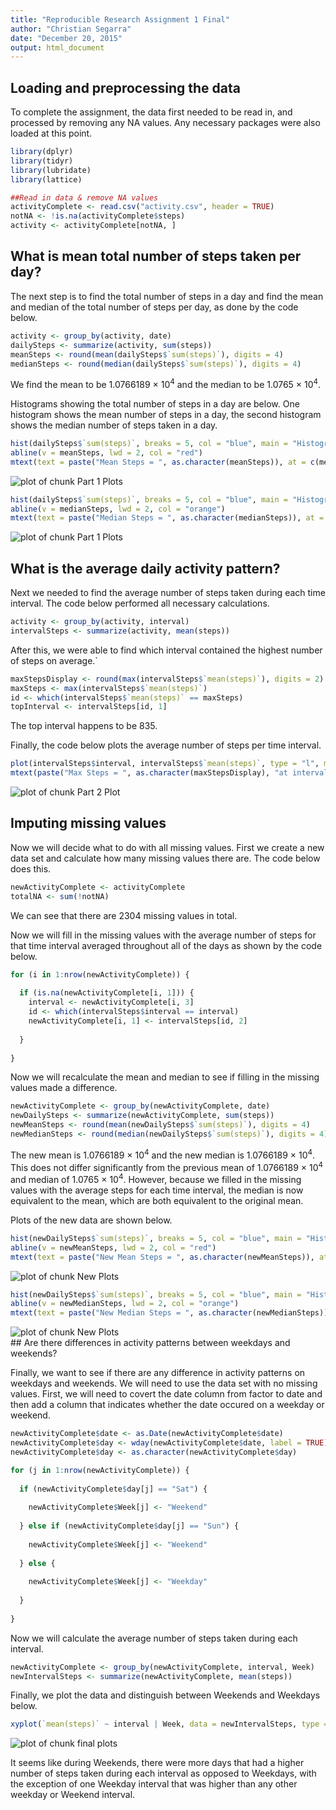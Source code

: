 ```yaml
---
title: "Reproducible Research Assignment 1 Final"
author: "Christian Segarra"
date: "December 20, 2015"
output: html_document
---
```



## Loading and preprocessing the data
To complete the assignment, the data first needed to be read in, and processed by removing any NA values. Any necessary packages were also loaded at this point.


```r
library(dplyr)
library(tidyr)
library(lubridate)
library(lattice)

##Read in data & remove NA values
activityComplete <- read.csv("activity.csv", header = TRUE)
notNA <- !is.na(activityComplete$steps)
activity <- activityComplete[notNA, ]
```


## What is mean total number of steps taken per day?

The next step is to find the total number of steps in a day and find the mean and median of the total number of steps per day, as done by the code below.

```r
activity <- group_by(activity, date)
dailySteps <- summarize(activity, sum(steps))
meanSteps <- round(mean(dailySteps$`sum(steps)`), digits = 4)
medianSteps <- round(median(dailySteps$`sum(steps)`), digits = 4)
```
We find the mean to be 1.0766189 &times; 10<sup>4</sup> and the median to be 1.0765 &times; 10<sup>4</sup>.  
  
Histograms showing the total number of steps in a day are below. One histogram shows the mean number of steps in a day, the second histogram shows the median number of steps taken in a day.

```r
hist(dailySteps$`sum(steps)`, breaks = 5, col = "blue", main = "Histogram Of Total Number of Steps Taken In A Day", xlab = "Number Of Steps Taken", ylab = "Frequency Of Number Of Steps Taken", mfcol = c(2, 1))
abline(v = meanSteps, lwd = 2, col = "red")
mtext(text = paste("Mean Steps = ", as.character(meanSteps)), at = c(meanSteps))
```

<img src="figure/Part 1 Plots-1.png" title="plot of chunk Part 1 Plots" alt="plot of chunk Part 1 Plots" style="display: block; margin: auto;" />

```r
hist(dailySteps$`sum(steps)`, breaks = 5, col = "blue", main = "Histogram Of Total Number of Steps Taken In A Day", xlab = "Number Of Steps Taken", ylab = "Frequency Of Number Of Steps Taken", mfcol = c(2, 1))
abline(v = medianSteps, lwd = 2, col = "orange")
mtext(text = paste("Median Steps = ", as.character(medianSteps)), at = c(medianSteps))
```

<img src="figure/Part 1 Plots-2.png" title="plot of chunk Part 1 Plots" alt="plot of chunk Part 1 Plots" style="display: block; margin: auto;" />

## What is the average daily activity pattern?


Next we needed to find the average number of steps taken during each time interval. The code below performed all necessary calculations.

```r
activity <- group_by(activity, interval)
intervalSteps <- summarize(activity, mean(steps))
```

After this, we were able to find which interval contained the highest number of steps on average.`

```r
maxStepsDisplay <- round(max(intervalSteps$`mean(steps)`), digits = 2)
maxSteps <- max(intervalSteps$`mean(steps)`)
id <- which(intervalSteps$`mean(steps)` == maxSteps)
topInterval <- intervalSteps[id, 1]
```

The top interval happens to be 835.
  
Finally, the code below plots the average number of steps per time interval.

```r
plot(intervalSteps$interval, intervalSteps$`mean(steps)`, type = "l", main = "Average Steps Taken During Each Time Interval", xlab = "Time Interval", ylab = "Average Number of Steps Taken")
mtext(paste("Max Steps = ", as.character(maxStepsDisplay), "at interval", as.character(topInterval)), at = topInterval)
```

<img src="figure/Part 2 Plot-1.png" title="plot of chunk Part 2 Plot" alt="plot of chunk Part 2 Plot" style="display: block; margin: auto;" />

## Imputing missing values

Now we will decide what to do with all missing values. First we create a new data set and calculate how many missing values there are. The code below does this.

```r
newActivityComplete <- activityComplete
totalNA <- sum(!notNA)
```
We can see that there are 2304 missing values in total.
  
Now we will fill in the missing values with the average number of steps for that time interval averaged throughout all of the days as shown by the code below.

```r
for (i in 1:nrow(newActivityComplete)) {
  
  if (is.na(newActivityComplete[i, 1])) {
    interval <- newActivityComplete[i, 3]
    id <- which(intervalSteps$interval == interval)
    newActivityComplete[i, 1] <- intervalSteps[id, 2]
    
  }
  
}
```
Now we will recalculate the mean and median to see if filling in the missing values made a difference.

```r
newActivityComplete <- group_by(newActivityComplete, date)
newDailySteps <- summarize(newActivityComplete, sum(steps))
newMeanSteps <- round(mean(newDailySteps$`sum(steps)`), digits = 4)
newMedianSteps <- round(median(newDailySteps$`sum(steps)`), digits = 4)
```
The new mean is 1.0766189 &times; 10<sup>4</sup> and the new median is 1.0766189 &times; 10<sup>4</sup>. This does not differ significantly from the previous mean of 1.0766189 &times; 10<sup>4</sup> and median of 1.0765 &times; 10<sup>4</sup>. However, because we filled in the missing values with the average steps for each time interval, the median is now equivalent to the mean, which are both equivalent to the original mean.
  
Plots of the new data are shown below.

```r
hist(newDailySteps$`sum(steps)`, breaks = 5, col = "blue", main = "Histogram Of Total Number of Steps Taken In A Day", xlab = "Number Of Steps Taken", ylab = "Frequency Of Number Of Steps Taken", mfcol = c(2, 1))
abline(v = newMeanSteps, lwd = 2, col = "red")
mtext(text = paste("New Mean Steps = ", as.character(newMeanSteps)), at = c(newMeanSteps))
```

<img src="figure/New Plots-1.png" title="plot of chunk New Plots" alt="plot of chunk New Plots" style="display: block; margin: auto;" />

```r
hist(newDailySteps$`sum(steps)`, breaks = 5, col = "blue", main = "Histogram Of Total Number of Steps Taken In A Day", xlab = "Number Of Steps Taken", ylab = "Frequency Of Number Of Steps Taken", mfcol = c(2, 1))
abline(v = newMedianSteps, lwd = 2, col = "orange")
mtext(text = paste("New Median Steps = ", as.character(newMedianSteps)), at = c(newMedianSteps))
```

<img src="figure/New Plots-2.png" title="plot of chunk New Plots" alt="plot of chunk New Plots" style="display: block; margin: auto;" />
## Are there differences in activity patterns between weekdays and weekends?

Finally, we want to see if there are any difference in activity patterns on weekdays and weekends. We will need to use the data set with no missing values. First, we will need to covert the date column from factor to date and then add a column that indicates whether the date occured on a weekday or weekend.


```r
newActivityComplete$date <- as.Date(newActivityComplete$date)
newActivityComplete$day <- wday(newActivityComplete$date, label = TRUE)
newActivityComplete$day <- as.character(newActivityComplete$day)

for (j in 1:nrow(newActivityComplete)) {
  
  if (newActivityComplete$day[j] == "Sat") {
    
    newActivityComplete$Week[j] <- "Weekend"
    
  } else if (newActivityComplete$day[j] == "Sun") {
    
    newActivityComplete$Week[j] <- "Weekend"
    
  } else {
    
    newActivityComplete$Week[j] <- "Weekday"
    
  }
  
}
```
Now we will calculate the average number of steps taken during each interval.

```r
newActivityComplete <- group_by(newActivityComplete, interval, Week)
newIntervalSteps <- summarize(newActivityComplete, mean(steps))
```

Finally, we plot the data and distinguish between Weekends and Weekdays below.


```r
xyplot(`mean(steps)` ~ interval | Week, data = newIntervalSteps, type = "l", xlab = "Interval", ylab = "Average Number Of Steps", main = "Average Number Of Steps Taken Per Interval")
```

<img src="figure/final plots-1.png" title="plot of chunk final plots" alt="plot of chunk final plots" style="display: block; margin: auto;" />

It seems like during Weekends, there were more days that had a higher number of steps taken during each interval as opposed to Weekdays, with the exception of one Weekday interval that was higher than any other weekday or Weekend interval.
